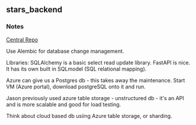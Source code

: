 ## stars_backend
### Notes

[Central Repo](https://github.com/mollymachin/astro-app)

Use Alembic for database change management.

Libraries: SQLAlchemy is a basic select read update library.
FastAPI is nice. It has its own built in SQLmodel (SQL relational mapping).

Azure can give us a Postgres db - this takes away the maintenance.
Start VM (Azure portal), download postgreSQL onto it and run.

Jason previously used azure table storage - unstructured db - it's an API and is more scalable and good for load testing.

Think about cloud based db usiing Azure table storage, or sharding.
